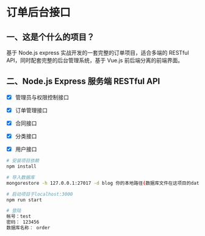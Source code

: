 # 订单后台接口

## 一、这是个什么的项目？

基于 Node.js express 实战开发的一套完整的订单项目，适合多端的 RESTful API，同时配套完整的后台管理系统，基于 Vue.js 前后端分离的前端界面。

## 二、Node.js Express 服务端 RESTful API

- [x] 管理员与权限控制接口
- [x] 订单管理接口
- [x] 合同接口
- [x] 分类接口
- [x] 用户接口


``` bash
# 安装项目依赖
npm install

# 导入数据库
mongorestore -h 127.0.0.1:27017 -d blog 你的本地路径(数据库文件在这项目的database文件夹里)

# 启动项目于localhost:3000
npm run start

# 登陆
帐号：test
密码： 123456
数据库名称： order
```






